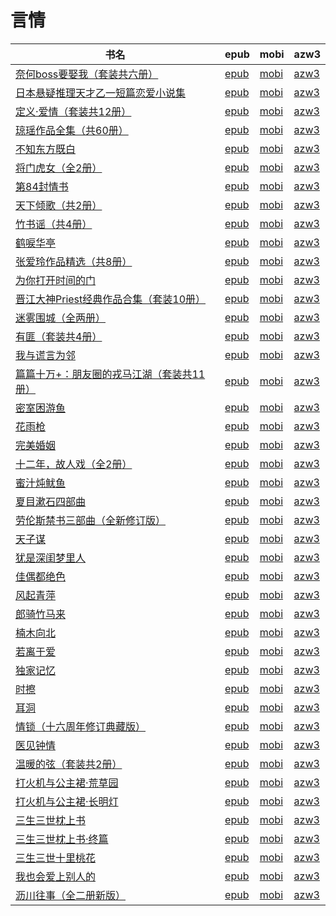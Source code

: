 # 言情

| 书名 | epub | mobi | azw3 |
| --- | --- | --- | --- |
| [奈何boss要娶我（套装共六册）](http://ct.dalanmei.com/f/31084289-771240549-c2d24e) | [epub](http://ct.dalanmei.com/f/31084289-771240549-c2d24e) | [mobi](http://ct.dalanmei.com/f/31084289-771228733-9afd0d) | [azw3](http://ct.dalanmei.com/f/31084289-771232567-770681) |
| [日本悬疑推理天才乙一短篇恋爱小说集](http://ct.dalanmei.com/f/31084289-771240915-a6e812) | [epub](http://ct.dalanmei.com/f/31084289-771240915-a6e812) | [mobi](http://ct.dalanmei.com/f/31084289-771229275-a06f48) | [azw3](http://ct.dalanmei.com/f/31084289-771232944-06748e) |
| [定义·爱情（套装共12册）](http://ct.dalanmei.com/f/31084289-771246009-540f76) | [epub](http://ct.dalanmei.com/f/31084289-771246009-540f76) | [mobi](http://ct.dalanmei.com/f/31084289-771230338-e74eca) | [azw3](http://ct.dalanmei.com/f/31084289-771235809-6ab363) |
| [琼瑶作品全集（共60册）](http://ct.dalanmei.com/f/31084289-771246192-a8a895) | [epub](http://ct.dalanmei.com/f/31084289-771246192-a8a895) | [mobi](http://ct.dalanmei.com/f/31084289-771230512-f4899e) | [azw3](http://ct.dalanmei.com/f/31084289-771235918-b87c5d) |
| [不知东方既白](None) | [epub](None) | [mobi](None) | [azw3](None) |
| [将门虎女（全2册）](http://ct.dalanmei.com/f/31084289-572120212-775ecd) | [epub](http://ct.dalanmei.com/f/31084289-572120212-775ecd) | [mobi](http://ct.dalanmei.com/f/31084289-571648852-f6fa31) | [azw3](http://ct.dalanmei.com/f/31084289-572180479-5a5526) |
| [第84封情书](http://ct.dalanmei.com/f/31084289-571792994-48fe53) | [epub](http://ct.dalanmei.com/f/31084289-571792994-48fe53) | [mobi](http://ct.dalanmei.com/f/31084289-571528047-cd0da6) | [azw3](http://ct.dalanmei.com/f/31084289-572194070-b39db2) |
| [天下倾歌（共2册）](http://ct.dalanmei.com/f/31084289-571805309-8a042d) | [epub](http://ct.dalanmei.com/f/31084289-571805309-8a042d) | [mobi](http://ct.dalanmei.com/f/31084289-571537060-01dcfd) | [azw3](http://ct.dalanmei.com/f/31084289-572195696-a7381a) |
| [竹书谣（共4册）](http://ct.dalanmei.com/f/31084289-571806129-bd4536) | [epub](http://ct.dalanmei.com/f/31084289-571806129-bd4536) | [mobi](http://ct.dalanmei.com/f/31084289-571537794-245195) | [azw3](http://ct.dalanmei.com/f/31084289-572195864-f530dd) |
| [鹤唳华亭](None) | [epub](None) | [mobi](None) | [azw3](None) |
| [张爱玲作品精选（共8册）](http://ct.dalanmei.com/f/31084289-571807574-07a58b) | [epub](http://ct.dalanmei.com/f/31084289-571807574-07a58b) | [mobi](http://ct.dalanmei.com/f/31084289-571539881-8daeb1) | [azw3](http://ct.dalanmei.com/f/31084289-572196145-0dc9b1) |
| [为你打开时间的门](http://ct.dalanmei.com/f/31084289-571855930-eceea4) | [epub](http://ct.dalanmei.com/f/31084289-571855930-eceea4) | [mobi](http://ct.dalanmei.com/f/31084289-571550936-7146ca) | [azw3](http://ct.dalanmei.com/f/31084289-572201951-8ac458) |
| [晋江大神Priest经典作品合集（套装10册）](http://ct.dalanmei.com/f/31084289-571915255-161ee7) | [epub](http://ct.dalanmei.com/f/31084289-571915255-161ee7) | [mobi](http://ct.dalanmei.com/f/31084289-571557475-1d7684) | [azw3](http://ct.dalanmei.com/f/31084289-572203753-ce1c43) |
| [迷雾围城（全两册）](http://ct.dalanmei.com/f/31084289-571916478-adbab6) | [epub](http://ct.dalanmei.com/f/31084289-571916478-adbab6) | [mobi](http://ct.dalanmei.com/f/31084289-571558188-647deb) | [azw3](http://ct.dalanmei.com/f/31084289-572203883-474aac) |
| [有匪（套装共4册）](http://ct.dalanmei.com/f/31084289-571916803-b92562) | [epub](http://ct.dalanmei.com/f/31084289-571916803-b92562) | [mobi](http://ct.dalanmei.com/f/31084289-571558291-a38ba5) | [azw3](http://ct.dalanmei.com/f/31084289-572203919-dd608a) |
| [我与谎言为邻](http://ct.dalanmei.com/f/31084289-571918421-65dbf0) | [epub](http://ct.dalanmei.com/f/31084289-571918421-65dbf0) | [mobi](http://ct.dalanmei.com/f/31084289-571558766-c434f5) | [azw3](http://ct.dalanmei.com/f/31084289-572204068-392154) |
| [篇篇十万+：朋友圈的戎马江湖（套装共11册）](http://ct.dalanmei.com/f/31084289-571984336-a962b7) | [epub](http://ct.dalanmei.com/f/31084289-571984336-a962b7) | [mobi](http://ct.dalanmei.com/f/31084289-571559989-444e8e) | [azw3](http://ct.dalanmei.com/f/31084289-572211921-c0b462) |
| [密室困游鱼](http://ct.dalanmei.com/f/31084289-571736262-1fa07f) | [epub](http://ct.dalanmei.com/f/31084289-571736262-1fa07f) | [mobi](http://ct.dalanmei.com/f/31084289-571607251-0f8489) | [azw3](http://ct.dalanmei.com/f/31084289-571914358-dda6d7) |
| [花雨枪](http://ct.dalanmei.com/f/31084289-571736689-914cdf) | [epub](http://ct.dalanmei.com/f/31084289-571736689-914cdf) | [mobi](http://ct.dalanmei.com/f/31084289-571605787-9efd16) | [azw3](http://ct.dalanmei.com/f/31084289-571915262-f0aaf5) |
| [完美婚姻](http://ct.dalanmei.com/f/31084289-571736940-0f8e43) | [epub](http://ct.dalanmei.com/f/31084289-571736940-0f8e43) | [mobi](http://ct.dalanmei.com/f/31084289-571605295-7235be) | [azw3](http://ct.dalanmei.com/f/31084289-571915895-b7da4a) |
| [十二年，故人戏（全2册）](http://ct.dalanmei.com/f/31084289-571736961-ceb713) | [epub](http://ct.dalanmei.com/f/31084289-571736961-ceb713) | [mobi](http://ct.dalanmei.com/f/31084289-571605269-e9a634) | [azw3](http://ct.dalanmei.com/f/31084289-571915946-d825ca) |
| [蜜汁炖鱿鱼](http://ct.dalanmei.com/f/31084289-571737388-72ecac) | [epub](http://ct.dalanmei.com/f/31084289-571737388-72ecac) | [mobi](http://ct.dalanmei.com/f/31084289-571603855-cfb861) | [azw3](http://ct.dalanmei.com/f/31084289-571916573-4f3e1d) |
| [夏目漱石四部曲](http://ct.dalanmei.com/f/31084289-571738156-f74043) | [epub](http://ct.dalanmei.com/f/31084289-571738156-f74043) | [mobi](http://ct.dalanmei.com/f/31084289-571600998-4fb801) | [azw3](http://ct.dalanmei.com/f/31084289-571917685-1dc44e) |
| [劳伦斯禁书三部曲（全新修订版）](http://ct.dalanmei.com/f/31084289-571773723-306452) | [epub](http://ct.dalanmei.com/f/31084289-571773723-306452) | [mobi](http://ct.dalanmei.com/f/31084289-571495697-a0b235) | [azw3](http://ct.dalanmei.com/f/31084289-571918578-1acd22) |
| [天子谋](http://ct.dalanmei.com/f/31084289-571774829-55c5dd) | [epub](http://ct.dalanmei.com/f/31084289-571774829-55c5dd) | [mobi](http://ct.dalanmei.com/f/31084289-571497759-592c4c) | [azw3](http://ct.dalanmei.com/f/31084289-571919394-cba948) |
| [犹是深闺梦里人](http://ct.dalanmei.com/f/31084289-571778241-912629) | [epub](http://ct.dalanmei.com/f/31084289-571778241-912629) | [mobi](http://ct.dalanmei.com/f/31084289-571517559-db8d3e) | [azw3](http://ct.dalanmei.com/f/31084289-571923420-d927d2) |
| [佳偶都绝色](http://ct.dalanmei.com/f/31084289-572131776-8bdf91) | [epub](http://ct.dalanmei.com/f/31084289-572131776-8bdf91) | [mobi](http://ct.dalanmei.com/f/31084289-571593474-e6b681) | [azw3](http://ct.dalanmei.com/f/31084289-571987059-1e2bde) |
| [风起青萍](http://ct.dalanmei.com/f/31084289-572131983-bb683b) | [epub](http://ct.dalanmei.com/f/31084289-572131983-bb683b) | [mobi](http://ct.dalanmei.com/f/31084289-571593473-84ddaf) | [azw3](http://ct.dalanmei.com/f/31084289-571987061-ab3983) |
| [郎骑竹马来](None) | [epub](None) | [mobi](None) | [azw3](None) |
| [楠木向北](None) | [epub](None) | [mobi](None) | [azw3](None) |
| [若离于爱](http://ct.dalanmei.com/f/31084289-572131986-5e04fd) | [epub](http://ct.dalanmei.com/f/31084289-572131986-5e04fd) | [mobi](http://ct.dalanmei.com/f/31084289-571593469-d67b7f) | [azw3](http://ct.dalanmei.com/f/31084289-571987067-2e218e) |
| [独家记忆](http://ct.dalanmei.com/f/31084289-571797451-ad699b) | [epub](http://ct.dalanmei.com/f/31084289-571797451-ad699b) | [mobi](http://ct.dalanmei.com/f/31084289-571531226-405bd0) | [azw3](http://ct.dalanmei.com/f/31084289-571988313-c5498c) |
| [时擦](http://ct.dalanmei.com/f/31084289-571797529-7b9477) | [epub](http://ct.dalanmei.com/f/31084289-571797529-7b9477) | [mobi](http://ct.dalanmei.com/f/31084289-571531235-1195a2) | [azw3](http://ct.dalanmei.com/f/31084289-571988318-1192f6) |
| [耳洞](http://ct.dalanmei.com/f/31084289-571797545-88e44e) | [epub](http://ct.dalanmei.com/f/31084289-571797545-88e44e) | [mobi](http://ct.dalanmei.com/f/31084289-571531236-584305) | [azw3](http://ct.dalanmei.com/f/31084289-571988324-4f8571) |
| [情锁（十六周年修订典藏版）](http://ct.dalanmei.com/f/31084289-571799100-cf4dbd) | [epub](http://ct.dalanmei.com/f/31084289-571799100-cf4dbd) | [mobi](http://ct.dalanmei.com/f/31084289-571531748-053c2c) | [azw3](http://ct.dalanmei.com/f/31084289-571988804-47003f) |
| [医见钟情](http://ct.dalanmei.com/f/31084289-571838627-fe1542) | [epub](http://ct.dalanmei.com/f/31084289-571838627-fe1542) | [mobi](http://ct.dalanmei.com/f/31084289-571549991-e20b76) | [azw3](http://ct.dalanmei.com/f/31084289-572066050-41cf54) |
| [温暖的弦（套装共2册）](None) | [epub](None) | [mobi](None) | [azw3](None) |
| [打火机与公主裙·荒草园](None) | [epub](None) | [mobi](None) | [azw3](None) |
| [打火机与公主裙·长明灯](None) | [epub](None) | [mobi](None) | [azw3](None) |
| [三生三世枕上书](http://ct.dalanmei.com/f/31084289-571781087-c42631) | [epub](http://ct.dalanmei.com/f/31084289-571781087-c42631) | [mobi](http://ct.dalanmei.com/f/31084289-571526255-48461e) | [azw3](http://ct.dalanmei.com/f/31084289-571880915-8f7550) |
| [三生三世枕上书·终篇](None) | [epub](None) | [mobi](None) | [azw3](None) |
| [三生三世十里桃花](http://ct.dalanmei.com/f/31084289-571786171-668c60) | [epub](http://ct.dalanmei.com/f/31084289-571786171-668c60) | [mobi](http://ct.dalanmei.com/f/31084289-571452116-9fd039) | [azw3](http://ct.dalanmei.com/f/31084289-571885597-9f41a1) |
| [我也会爱上别人的](http://ct.dalanmei.com/f/31084289-571787287-a9961d) | [epub](http://ct.dalanmei.com/f/31084289-571787287-a9961d) | [mobi](http://ct.dalanmei.com/f/31084289-571453692-287090) | [azw3](http://ct.dalanmei.com/f/31084289-571887059-e0c206) |
| [沥川往事（全二册新版）](http://ct.dalanmei.com/f/31084289-571787795-c873c1) | [epub](http://ct.dalanmei.com/f/31084289-571787795-c873c1) | [mobi](http://ct.dalanmei.com/f/31084289-571455246-cd6ef3) | [azw3](http://ct.dalanmei.com/f/31084289-571888709-090167) |
